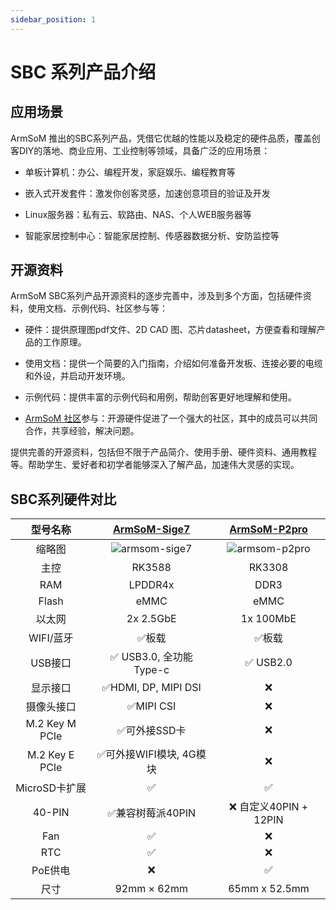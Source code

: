 ```yaml
---
sidebar_position: 1
---
```


# SBC 系列产品介绍

## 应用场景

ArmSoM 推出的SBC系列产品，凭借它优越的性能以及稳定的硬件品质，覆盖创客DIY的落地、商业应用、工业控制等领域，具备广泛的应用场景：

* 单板计算机：办公、编程开发，家庭娱乐、编程教育等

* 嵌入式开发套件：激发你创客灵感，加速创意项目的验证及开发

* Linux服务器：私有云、软路由、NAS、个人WEB服务器等

* 智能家居控制中心：智能家居控制、传感器数据分析、安防监控等

## 开源资料

ArmSoM SBC系列产品开源资料的逐步完善中，涉及到多个方面，包括硬件资料，使用文档、示例代码、社区参与等：

* 硬件：提供原理图pdf文件、2D CAD 图、芯片datasheet，方便查看和理解产品的工作原理。

* 使用文档：提供一个简要的入门指南，介绍如何准备开发板、连接必要的电缆和外设，并启动开发环境。

* 示例代码：提供丰富的示例代码和用例，帮助创客更好地理解和使用。

* [ArmSoM 社区](http://forum.armsom.org/)参与：开源硬件促进了一个强大的社区，其中的成员可以共同合作，共享经验，解决问题。

提供完善的开源资料，包括但不限于产品简介、使用手册、硬件资料、通用教程等。帮助学生、爱好者和初学者能够深入了解产品，加速伟大灵感的实现。

## SBC系列硬件对比

|型号名称 |   [ ArmSoM-Sige7 ](/docs/sbc/sige7/sige7-introduction) |  [ ArmSoM-P2pro ](/docs/sbc/p2pro/p2pro-introduction) |
| :--------: | :----------: | :----------: | 
|缩略图   |  ![armsom-sige7](/img/sbc/sige7/armsom-sige7.jpg) | ![armsom-p2pro](/img/sbc/p2pro/armsom-p2pro.jpg) |
| 主控 | RK3588 | RK3308 |
| RAM | LPDDR4x |  DDR3 |
| Flash |  eMMC |  eMMC | 
| 以太网 | 2x 2.5GbE | 1x 100MbE | 
| WIFI/蓝牙 | ✅板载 | ✅板载 | 
| USB接口 | ✅ USB3.0, 全功能Type-c | ✅ USB2.0 |
| 显示接口 | ✅HDMI, DP, MIPI DSI |  ❌  |
| 摄像头接口 |  ✅MIPI CSI|  ❌  |
| M.2 Key M PCIe  |  ✅可外接SSD卡 |  ❌  |
| M.2 Key E PCIe  |  ✅可外接WIFI模块, 4G模块 |  ❌  |
| MicroSD卡扩展  | ✅ |  ✅ | 
| 40-PIN | ✅兼容树莓派40PIN | ❌ 自定义40PIN + 12PIN  |
| Fan | ✅ |  ❌  |
| RTC | ✅ |  ❌  |
| PoE供电 | ❌ |  ✅ |
| 尺寸 | 92mm × 62mm | 65mm x 52.5mm |

